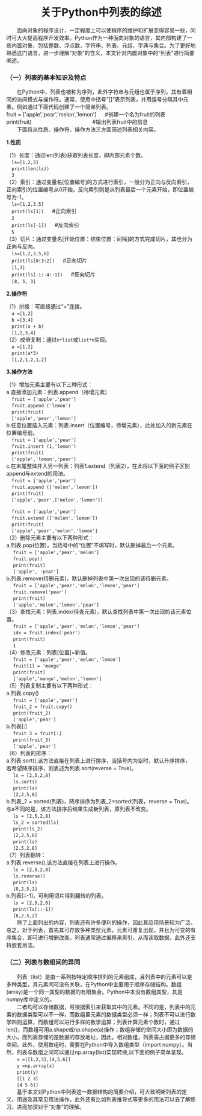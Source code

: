 <center>

# 关于Python中列表的综述 #

</center>

&emsp;&emsp;面向对象的程序设计，一定程度上可以使程序的维护和扩展变得容易一些，同时可大大提高程序开发效率。Python作为一种面向对象的语言，其内部构建了一些内置对象，包括整数、浮点数、字符串、列表、元组、字典与集合。为了更好地熟悉这门语言，进一步理解“对象”的含义，本文针对内置对象中的“列表”进行简要阐述。

### （一）列表的基本知识及特点 ###

&emsp;&emsp;在Python中，列表也被称为序列，此外字符串与元组也属于序列，其有着相同的访问模式与操作符。通常，使用中括号“[]”表示列表，并用逗号分隔其中元素。例如通过下面代码创建了一个简单列表。
    <br>fruit = ['apple','pear','melon','lemon'] &emsp; #创建一个名为fruit的列表
    <br>print(fruit) &emsp;&emsp;&emsp;&emsp;&emsp;&emsp;&emsp;&emsp;&emsp;&emsp;&emsp; #输出列表fruit中的信息  
&emsp;&emsp;下面将从性质、操作符、操作方法三方面简述列表相关内容。  

**1.性质**  

（1）长度：通过len(列表)获取列表长度，即内部元素个数。  
&emsp;`ls=[1,2,3]`  
&emsp;`print(len(ls))`  
&emsp;`3`  
（2）索引：通过变量名[位置编号]的方式进行索引，一般分为正向与反向索引，正向索引的位置编号从0开始，反向索引则是从列表最后一个元素开始，即位置编号为-1。  
&emsp;`ls=[1,2,3,5]`  
&emsp;`print(ls[1])`  &emsp; #正向索引  
&emsp;`2`   
&emsp;`print(ls[-1])` &emsp; #反向索引  
&emsp;`5`   
（3）切片：通过变量名[开始位置：结束位置：间隔]的方式完成切片，其也分为正向与反向。   
&emsp;`ls=[1,2,3,5,8]`  
&emsp;`print(ls[0:3:2])` &emsp; #正向切片  
&emsp;`[1,3]`   
&emsp;`print(ls[-1:-4:-1])` &emsp; #反向切片  
&emsp;`[8, 5, 3]`
   
**2.操作符**    

（1）拼接：可直接通过“+”连接。  
&emsp;`a =[1,2]`  
&emsp;`b =[3,4]`  
&emsp;`print(a + b)`   
&emsp;`[1,2,3,4]`   
（2）成倍复制：通过`n*list`或`list*n`实现。   
&emsp;`a =[1,2]`   
&emsp;`print(a*3)`     
&emsp;`[1,2,1,2,1,2]` 
 
**3.操作方法**   

（1）增加元素主要有以下三种形式：  
a.直接添加元素：列表.append（待增元素）  
&emsp;`fruit = ['apple','pear']`  
&emsp;`fruit.append ('lemon')`   
&emsp;`print(fruit)`   
&emsp;`['apple','pear','lemon']`  
b.任意位置插入元素：列表.insert（位置编号，待增元素），此处加入的新元素在位置编号前。  
&emsp;`fruit = ['apple','pear']`  
&emsp;`fruit.insert (1,'lemon')`   
&emsp;`print(fruit)`   
&emsp;`['apple','lemon','pear']`   
c.在末尾整体并入另一列表：列表1.extend（列表2），在此将以下面的例子区别append与extend的用法。  
&emsp;`fruit = ['apple','pear']`  
&emsp;`fruit.append (['melon','lemon'])`   
&emsp;`print(fruit)`   
&emsp;`['apple','pear',['melon','lemon']]`    
  
&emsp;`fruit = ['apple','pear']`  
&emsp;`fruit.extend (['melon','lemon'])`   
&emsp;`print(fruit)`   
&emsp;`['apple','pear','melon','lemon']`   
（2）删除元素主要有以下两种形式：  
a.列表.pop(位置)，当括号中的“位置”不填写时，默认删掉最后一个元素。  
&emsp; `fruit = ['apple','pear','melon']`  
&emsp; `fruit.pop()`  
&emsp; `print(fruit)`   
&emsp; `['apple', 'pear']`  
b.列表.remove(待删元素)，默认删掉列表中第一次出现的该待删元素。  
&emsp; `fruit = ['apple','pear','melon','lemon','pear']`  
&emsp; `fruit.remove('pear')`  
&emsp; `print(fruit)`   
&emsp; `['apple','melon','lemon','pear']`  
（3）查找元素：列表.index(待查元素)，默认查找列表中第一次出现的该元素位置。  
&emsp; `fruit = ['apple','pear','melon','lemon','pear']`  
&emsp; `idx = fruit.index('pear')`  
&emsp; `print(fruit)`   
&emsp; `1`  
（4）修改元素：列表[位置]=新值。  
&emsp; `fruit = ['apple','pear','melon','lemon']`  
&emsp; `fruit[1] = 'mango'`  
&emsp; `print(fruit)`   
&emsp; `['apple','mango','melon','lemon']`  
（5）列表复制主要有以下两种形式：  
a.列表.copy()  
&emsp; `fruit = ['apple','pear']`  
&emsp; `fruit_2 = fruit.copy()`  
&emsp; `print(fruit_2)`  
&emsp; `['apple','pear']`   
b.列表[:]  
&emsp; `fruit_3 = fruit[:]`  
&emsp; `print(fruit_3)`  
&emsp; `['apple','pear']`    
（6）列表的排序：   
a.列表.sort(),该方法直接在列表上进行排序，当括号内为空时，默认升序排序，若希望降序排序，则表述为列表.sort(reverse = True)。  
&emsp; `ls = [2,5,2,8]`   
&emsp; `ls.sort()`   
&emsp; `print(ls)`   
&emsp; `[2,2,5,8]`   
b.列表_2 = sorted(列表)，降序排序为列表_2=sorted(列表，reverse = True)。与a不同的是，该方法排序后结果生成新列表，原列表不改变。  
&emsp; `ls = [2,5,2,8]`   
&emsp; `ls_2 = sorted(ls)`   
&emsp; `print(ls_2)`   
&emsp; `[2,2,5,8]`  
&emsp; `print(ls)`   
&emsp; `[2,5,2,8]`  
（7）列表翻转：  
a.列表.reverse(),该方法直接在列表上进行操作。  
&emsp; `ls = [2,5,2,8]`   
&emsp; `ls.reverse()`   
&emsp; `print(ls)`   
&emsp; `[8,2,5,2]`  
b.列表[::-1]，可利用切片得到翻转的列表。  
&emsp; `ls = [2,5,2,8]`    
&emsp; `print(ls[::-1])`   
&emsp; `[8,2,5,2]`  
&emsp;&emsp;除了上面列出的内容，列表还有许多便利的操作，因此其应用场景较为广泛。总之，对于列表，首先其可存放多种类型元素，元素可重复出现，并且为可变的有序集合，即可进行增删改查。列表通常通过偏移来索引，从而读取数据，此外还支持嵌套用法。

### （二）列表与数组间的异同 ###

&emsp;&emsp;列表（list）是由一系列按特定顺序排列的元素组成，且列表中的元素可以是多种类型，其元素间可没有关联，在Python中主要用于顺序存储结构。数组(array)是一个同一类型的数据的有限集合。Python中本没有数组类型，其是numpy库中定义的。  
&emsp;&emsp;二者均可以存储数据，可根据索引来获取其中的元素。不同的是，列表中的元素的数据类型可以不一样，而数组里元素的数据类型必须一样；列表不可以进行数学四则运算，而数组可以进行多样的数学运算；列表计算元素个数时，通过len()，而数组可用a.shape或np.shape(a)操作；数组存储的空间大小即为数据的大小，而列表存储的是数据的存放地址，因此，相对数组，列表需占据更多的存储空间。此外，使用数组时，需要在Python中导入数组类型（import numpy）。当然，列表与数组之间可以通过np.array(list)实现转换,以下面的例子简单呈现。  
&emsp;&emsp;`x =[[1,2,3],[4,5,6]]`  
&emsp;&emsp;`y =np.array(x)`  
&emsp;&emsp;`print(y)`   
&emsp;&emsp;`[[1 2 3]`    
&emsp;&emsp;`[4 5 6]]`  
&emsp;&emsp;基于本文对Python中列表这一数据结构的简要介绍，可大致明晰列表的定义、用途及其常见用法操作，此外还有比如列表推导式等更多的用法可以去了解练习，进而加深对于“对象”的理解。

